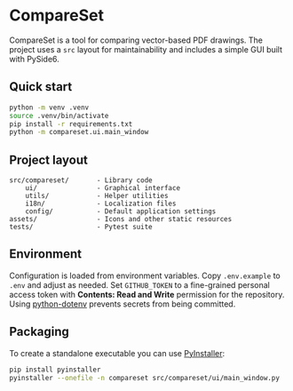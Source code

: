 # CompareSet

CompareSet is a tool for comparing vector-based PDF drawings. The project uses a
`src` layout for maintainability and includes a simple GUI built with PySide6.

## Quick start

```bash
python -m venv .venv
source .venv/bin/activate
pip install -r requirements.txt
python -m compareset.ui.main_window
```

## Project layout

```
src/compareset/       - Library code
    ui/               - Graphical interface
    utils/            - Helper utilities
    i18n/             - Localization files
    config/           - Default application settings
assets/               - Icons and other static resources
tests/                - Pytest suite
```

## Environment

Configuration is loaded from environment variables. Copy `.env.example` to `.env`
and adjust as needed. Set `GITHUB_TOKEN` to a fine-grained personal access token
with **Contents: Read and Write** permission for the repository. Using
[python-dotenv](https://pypi.org/project/python-dotenv/) prevents secrets from
being committed.


## Packaging

To create a standalone executable you can use [PyInstaller](https://www.pyinstaller.org/):

```bash
pip install pyinstaller
pyinstaller --onefile -n compareset src/compareset/ui/main_window.py
```
